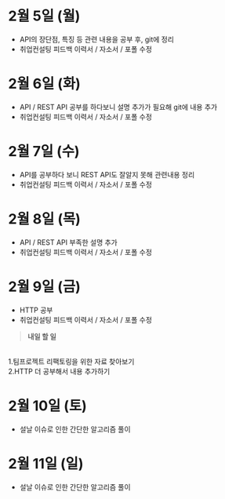 # 2월 5일 (월)
- API의 장단점, 특징 등 관련 내용을 공부 후, git에 정리
- 취업컨설팅 피드백 이력서 / 자소서 / 포폴 수정

# 2월 6일 (화)
- API / REST API 공부를 하다보니 설명 추가가 필요해 git에 내용 추가 
- 취업컨설팅 피드백 이력서 / 자소서 / 포폴 수정

# 2월 7일 (수)
- API를 공부하다 보니 REST API도 잘알지 못해 관련내용 정리 
- 취업컨설팅 피드백 이력서 / 자소서 / 포폴 수정

# 2월 8일 (목)
- API / REST API 부족한 설명 추가
- 취업컨설팅 피드백 이력서 / 자소서 / 포폴 수정

# 2월 9일 (금)
- HTTP 공부
- 취업컨설팅 피드백 이력서 / 자소서 / 포폴 수정

> **내일 할 일**
<br> 
1.팀프로젝트 리팩토링을 위한 자료 찾아보기<br>
2.HTTP 더 공부해서 내용 추가하기

# 2월 10일 (토)
- 설날 이슈로 인한 간단한 알고리즘 풀이

# 2월 11일 (일)
- 설날 이슈로 인한 간단한 알고리즘 풀이